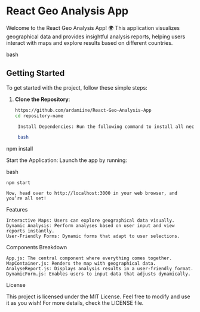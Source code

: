 
# React Geo Analysis App

Welcome to the React Geo Analysis App! 🌍 This application visualizes geographical data and provides insightful analysis reports, helping users interact with maps and explore results based on different countries.


bash


## Getting Started

To get started with the project, follow these simple steps:

1. **Clone the Repository**:
   ```bash
   https://github.com/ardamiine/React-Geo-Analysis-App
   cd repository-name

    Install Dependencies: Run the following command to install all necessary dependencies:

    bash

npm install

Start the Application: Launch the app by running:

bash

    npm start

    Now, head over to http://localhost:3000 in your web browser, and you’re all set!

Features

    Interactive Maps: Users can explore geographical data visually.
    Dynamic Analysis: Perform analyses based on user input and view reports instantly.
    User-Friendly Forms: Dynamic forms that adapt to user selections.

Components Breakdown

    App.js: The central component where everything comes together.
    MapContainer.js: Renders the map with geographical data.
    AnalyseReport.js: Displays analysis results in a user-friendly format.
    DynamicForm.js: Enables users to input data that adjusts dynamically.

License

This project is licensed under the MIT License. Feel free to modify and use it as you wish! For more details, check the LICENSE file.
